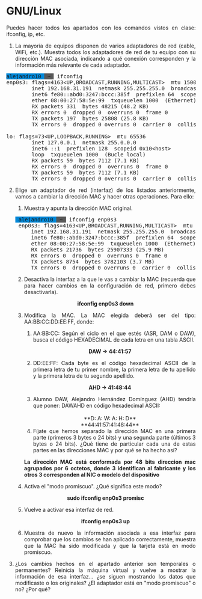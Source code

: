 <div align="justify">

# GNU/Linux

Puedes hacer todos los apartados con los comandos vistos en clase: ifconfig, ip, etc.

1. La mayoría de equipos disponen de varios adaptadores de red (cable, WiFi, etc.). Muestra todos los adaptadores de red de tu equipo con su dirección MAC asociada, indicando a qué conexión corresponden y la información más relevante de cada adaptador.

<pre><span style="background-color:#0087D7">alejandro10 </span><span style="background-color:#585858"><font color="#0087D7"></font></span><span style="background-color:#585858"> ~ </span><font color="#585858"></font> ifconfig
enp0s3: flags=4163&lt;UP,BROADCAST,RUNNING,MULTICAST&gt;  mtu 1500
        inet 192.168.31.191  netmask 255.255.255.0  broadcast 192.168.31.255
        inet6 fe80::abd0:3247:bccc:385f  prefixlen 64  scopeid 0x20&lt;link&gt;
        ether 08:00:27:58:5e:99  txqueuelen 1000  (Ethernet)
        RX packets 331  bytes 48215 (48.2 KB)
        RX errors 0  dropped 0  overruns 0  frame 0
        TX packets 197  bytes 25808 (25.8 KB)
        TX errors 0  dropped 0 overruns 0  carrier 0  collisions 0

lo: flags=73&lt;UP,LOOPBACK,RUNNING&gt;  mtu 65536
        inet 127.0.0.1  netmask 255.0.0.0
        inet6 ::1  prefixlen 128  scopeid 0x10&lt;host&gt;
        loop  txqueuelen 1000  (Bucle local)
        RX packets 59  bytes 7112 (7.1 KB)
        RX errors 0  dropped 0  overruns 0  frame 0
        TX packets 59  bytes 7112 (7.1 KB)
        TX errors 0  dropped 0 overruns 0  carrier 0  collisions 0</pre>

2. Elige un adaptador de red (interfaz) de los listados anteriormente, vamos a cambiar la dirección MAC y hacer otras operaciones. Para ello:

    1. Muestra y apunta la dirección MAC original.

    <pre><span style="background-color:#0087D7"> alejandro10 </span><span style="background-color:#585858"><font color="#0087D7"></font></span><span style="background-color:#585858"> ~ </span><font color="#585858"></font> ifconfig enp0s3
    enp0s3: flags=4163&lt;UP,BROADCAST,RUNNING,MULTICAST&gt;  mtu 1500
        inet 192.168.31.191  netmask 255.255.255.0  broadcast 192.168.31.255
        inet6 fe80::abd0:3247:bccc:385f  prefixlen 64  scopeid 0x20&lt;link&gt;
        ether 08:00:27:58:5e:99  txqueuelen 1000  (Ethernet)
        RX packets 21736  bytes 25907333 (25.9 MB)
        RX errors 0  dropped 0  overruns 0  frame 0
        TX packets 8754  bytes 3782103 (3.7 MB)
        TX errors 0  dropped 0 overruns 0  carrier 0  collisions 0</pre>

    2.  Desactiva la interfaz a la que le vas a cambiar la MAC (recuerda que para hacer cambios en la configuración de red, primero debes desactivarla).
    <div align="center">

    **ifconfig enp0s3 down**
    </div>

    3. Modifica la MAC. La MAC elegida deberá ser del tipo: AA:BB:CC:DD:EE:FF, donde:

        1. AA:BB:CC: Según el ciclo en el que estés (ASR, DAM o DAW), busca el código HEXADECIMAL de cada letra en una tabla ASCII.

        <div align="center">

        **DAW -> 44:41:57**
        </div>

        2. DD:EE:FF: Cada byte es el código hexadecimal ASCII de la primera letra de tu primer nombre, la primera letra de tu apellido y la primera letra de tu segundo apellido.
        <div align="center">

        **AHD -> 41:48:44**
        </div>

        3. Alumno DAW, Alejandro Hernández Domínguez (AHD)  tendría que poner: DAWAHD en código hexadecimal ASCII:
        <div align="center">
        <br>
        **D: A: W: A: H: D**
        <br>
        **44:41:57:41:48:44**
        </div>

        4. Fíjate que hemos separado la dirección MAC en una primera parte (primeros 3 bytes o 24 bits) y una segunda parte (últimos 3 bytes o 24 bits). ¿Qué tiene de particular cada una de estas partes en las direcciones MAC y por qué se ha hecho así?

        <p>

        __La dirección MAC está conformada por 48 bits direccion mac agrupados por 6 octetos, donde 3 identifican al fabricante y los otros 3 corresponden al NIC o modelo del dispositivo__
        </p>

    4. Activa el "modo promiscuo". ¿Qué significa este modo?

    <div align="center">

    **sudo ifconfig enp0s3 promisc**
    </div>

    5. Vuelve a activar esa interfaz de red.
    <div align="center">

    **ifconfig enp0s3 up**
    </div>
    
    6. Muestra de nuevo la información asociada a esa interfaz para comprobar que los cambios se han aplicado correctamente, muestra que la MAC ha sido modificada y que la tarjeta está en modo promiscuo.
 
3. ¿Los cambios hechos en el apartado anterior son temporales o permanentes? Reinicia la máquina virtual y vuelve a mostrar la información de esa interfaz... ¿se siguen mostrando los datos que modificaste o los originales? ¿El adaptador está en "modo promiscuo" o no? ¿Por qué? 

</div>